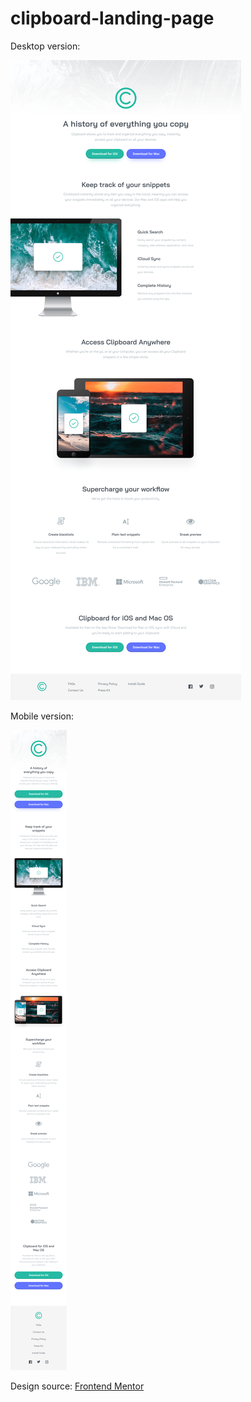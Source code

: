 # clipboard-landing-page

Desktop version:

![alt text](https://github.com/rhaix23/clipboard-landing-page/blob/main/output-image/desktop.png "Desktop version")

Mobile version: 

![alt text](https://github.com/rhaix23/clipboard-landing-page/blob/main/output-image/mobile.png "Mobile version")

Design source: [Frontend Mentor](https://www.frontendmentor.io/challenges/clipboard-landing-page-5cc9bccd6c4c91111378ecb9)
